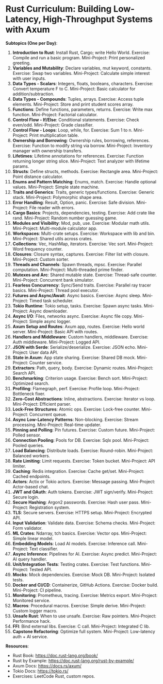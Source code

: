 # Rust Curriculum: Building Low-Latency, High-Throughput Systems with Axum

**Subtopics (One per Day)**:

1.  **Introduction to Rust**: Install Rust, Cargo; write Hello World. Exercise: Compile and run a basic program. Mini-Project: Print personalized greeting.
2.  **Variables and Mutability**: Declare variables, mut keyword, constants. Exercise: Swap two variables. Mini-Project: Calculate simple interest with user inputs.
3.  **Data Types - Scalars**: Integers, floats, booleans, characters. Exercise: Convert temperature F to C. Mini-Project: Basic calculator for addition/subtraction.
4.  **Data Types - Compounds**: Tuples, arrays. Exercise: Access tuple elements. Mini-Project: Store and print student scores array.
5.  **Functions**: Define functions, parameters, returns. Exercise: Write max function. Mini-Project: Factorial calculator.
6.  **Control Flow - If/Else**: Conditional statements. Exercise: Check even/odd. Mini-Project: Grade classifier.
7.  **Control Flow - Loops**: Loop, while, for. Exercise: Sum 1 to n. Mini-Project: Print multiplication table.
8.  **Ownership and Borrowing**: Ownership rules, borrowing, references. Exercise: Function to modify string via borrow. Mini-Project: Inventory manager with ownership transfers.
9.  **Lifetimes**: Lifetime annotations for references. Exercise: Function returning longer string slice. Mini-Project: Text analyzer with lifetime params.
10. **Structs**: Define structs, methods. Exercise: Rectangle area. Mini-Project: Point distance calculator.
11. **Enums and Pattern Matching**: Enums, match. Exercise: Handle optional values. Mini-Project: Simple state machine.
12. **Traits and Generics**: Traits, generic types/functions. Exercise: Generic stack. Mini-Project: Polymorphic shape area.
13. **Error Handling**: Result, Option, panic. Exercise: Safe division. Mini-Project: File reader with errors.
14. **Cargo Basics**: Projects, dependencies, testing. Exercise: Add crate like rand. Mini-Project: Random number guessing game.
15. **Modules and Visibility**: Mod, pub, use. Exercise: Modular math utils. Mini-Project: Multi-module calculator app.
16. **Workspaces**: Multi-crate setups. Exercise: Workspace with lib and bin. Mini-Project: Shared utils across crates.
17. **Collections**: Vec, HashMap, iterators. Exercise: Vec sort. Mini-Project: Word frequency counter.
18. **Closures**: Closure syntax, captures. Exercise: Filter list with closure. Mini-Project: Custom sorter.
19. **Threads and Channels**: Spawn threads, mpsc. Exercise: Parallel computation. Mini-Project: Multi-threaded prime finder.
20. **Mutexes and Arc**: Shared mutable state. Exercise: Thread-safe counter. Mini-Project: Concurrent bank simulator.
21. **Fearless Concurrency**: Sync/Send traits. Exercise: Parallel ray tracer basics. Mini-Project: Thread pool executor.
22. **Futures and Async/Await**: Async basics. Exercise: Async sleep. Mini-Project: Timed task scheduler.
23. **Tokio Runtime**: Tokio setup, tasks. Exercise: Spawn async tasks. Mini-Project: Async downloader.
24. **Async I/O**: Files, networks async. Exercise: Async file copy. Mini-Project: Simple async logger.
25. **Axum Setup and Routes**: Axum app, routes. Exercise: Hello world server. Mini-Project: Basic API with routes.
26. **Handlers and Middleware**: Custom handlers, middleware. Exercise: Auth middleware. Mini-Project: Logged API.
27. **JSON with Serde**: Serialize/deserialize. Exercise: JSON echo. Mini-Project: User data API.
28. **State in Axum**: App state sharing. Exercise: Shared DB mock. Mini-Project: Counter service.
29. **Extractors**: Path, query, body. Exercise: Dynamic routes. Mini-Project: Search API.
30. **Benchmarking**: Criterion usage. Exercise: Bench sort. Mini-Project: Optimized search.
31. **Profiling**: Flamegraph, perf. Exercise: Profile loop. Mini-Project: Bottleneck fixer.
32. **Zero-Cost Abstractions**: Inline, abstractions. Exercise: Iterator vs loop. Mini-Project: Efficient parser.
33. **Lock-Free Structures**: Atomic ops. Exercise: Lock-free counter. Mini-Project: Concurrent queue.
34. **Async Low-Latency Patterns**: Non-blocking. Exercise: Stream processing. Mini-Project: Real-time updater.
35. **Pinning and Polling**: Pin futures. Exercise: Custom future. Mini-Project: Polled sensor.
36. **Connection Pooling**: Pools for DB. Exercise: Sqlx pool. Mini-Project: Pooled queries.
37. **Load Balancing**: Distribute loads. Exercise: Round-robin. Mini-Project: Balanced workers.
38. **Rate Limiting**: Limit requests. Exercise: Token bucket. Mini-Project: API limiter.
39. **Caching**: Redis integration. Exercise: Cache get/set. Mini-Project: Cached endpoints.
40. **Actors**: Actix or Tokio actors. Exercise: Message passing. Mini-Project: Actor-based chat.
41. **JWT and OAuth**: Auth tokens. Exercise: JWT sign/verify. Mini-Project: Secure login.
42. **Secure Hashing**: Argon2 passwords. Exercise: Hash user pass. Mini-Project: Registration system.
43. **TLS**: Secure servers. Exercise: HTTPS setup. Mini-Project: Encrypted API.
44. **Input Validation**: Validate data. Exercise: Schema checks. Mini-Project: Form validator.
45. **ML Crates**: Ndarray, tch basics. Exercise: Vector ops. Mini-Project: Simple linear model.
46. **Embedding Models**: Load AI models. Exercise: Inference call. Mini-Project: Text classifier.
47. **Async Inference**: Pipelines for AI. Exercise: Async predict. Mini-Project: AI query handler.
48. **Unit/Integration Tests**: Testing crates. Exercise: Test functions. Mini-Project: Tested API.
49. **Mocks**: Mock dependencies. Exercise: Mock DB. Mini-Project: Isolated tests.
50. **Docker and CI/CD**: Containerize, GitHub Actions. Exercise: Docker build. Mini-Project: CI pipeline.
51. **Monitoring**: Prometheus, tracing. Exercise: Metrics export. Mini-Project: Monitored service.
52. **Macros**: Procedural macros. Exercise: Simple derive. Mini-Project: Custom logger macro.
53. **Unsafe Rust**: When to use unsafe. Exercise: Raw pointers. Mini-Project: Performance hack.
54. **FFI**: Bind external libs. Exercise: C call. Mini-Project: Integrated C lib.
55. **Capstone Refactoring**: Optimize full system. Mini-Project: Low-latency auth + AI service.

**Resources**:

- Rust Book: https://doc.rust-lang.org/book/
- Rust by Example: https://doc.rust-lang.org/rust-by-example/
- Axum Docs: https://docs.rs/axum/
- Tokio Docs: https://tokio.rs/
- Exercises: LeetCode Rust, custom repos.
